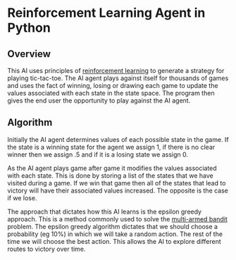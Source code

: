 # Reinforcement Learning Agent in Python

## Overview
This AI uses principles of [reinforcement learning](https://en.wikipedia.org/wiki/Reinforcement_learning) to generate a strategy for playing tic-tac-toe. The AI agent plays against itself for thousands of games and uses the fact of winning, losing or drawing each game to update the values associated with each state in the state space. The program then gives the end user the opportunity to play against the AI agent.

## Algorithm
Initially the AI agent determines values of each possible state in the game. If the state is a winning state for the agent we assign 1, if there is no clear winner then we assign .5 and if it is a losing state we assign 0.

As the AI agent plays game after game it modifies the values associated with each state. This is done by storing a list of the states that we have visited during a game. If we win that game then all of the states that lead to victory will have their associated values increased. The opposite is the case if we lose.

The approach that dictates how this AI learns is the epsilon greedy approach. This is a method commonly used to solve the [multi-armed bandit](https://en.wikipedia.org/wiki/Multi-armed_bandit) problem. The epsilon greedy algorithm dictates that we should choose a probability (eg 10%) in which we will take a random action. The rest of the time we will choose the best action. This allows the AI to explore different routes to victory over time.

